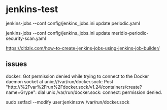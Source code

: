 # jenkins-test

jenkins-jobs --conf config/jenkins_jobs.ini update periodic.yaml

jenkins-jobs --conf config/jenkins_jobs.ini update meridio-periodic-security-scan.yaml

https://citizix.com/how-to-create-jenkins-jobs-using-jenkins-job-builder/

## issues
 
docker: Got permission denied while trying to connect to the Docker daemon socket at unix:///var/run/docker.sock: Post "http://%2Fvar%2Frun%2Fdocker.sock/v1.24/containers/create?name=Grype": dial unix /var/run/docker.sock: connect: permission denied.

sudo setfacl --modify user:jenkins:rw /var/run/docker.sock